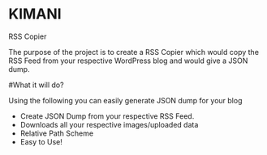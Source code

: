 # KIMANI
RSS Copier 

The purpose of the project is to create a RSS Copier which would copy the RSS Feed from your respective WordPress blog and would give a JSON dump. 

#What it will do?

Using the following you can easily generate JSON dump for your blog 

- Create JSON Dump from your respective RSS Feed. 
- Downloads all your respective images/uploaded data 
- Relative Path Scheme
- Easy to Use! 

